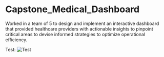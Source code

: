# Capstone_Medical_Dashboard
Worked in a team of 5 to design and implement an interactive dashboard that provided healthcare providers with actionable insights to pinpoint critical areas to devise informed strategies to optimize operational efficiency.

Test:
![Test](https://github.com/user-attachments/assets/2df87ec7-8537-4554-a270-12cc8d972a25)
